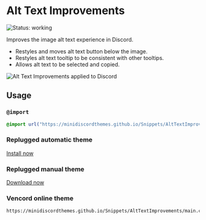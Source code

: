 [preview]: https://minidiscordthemes.github.io/Snippets/AltTextImprovements/preview.avif

# Alt Text Improvements
![Status: working](https://img.shields.io/badge/status-working-green?style=flat-square)

Improves the image alt text experience in Discord.

- Restyles and moves alt text button below the image.
- Restyles alt text tooltip to be consistent with other tooltips.
- Allows alt text to be selected and copied.

![Alt Text Improvements applied to Discord][preview]

## Usage
### `@import`
```css
@import url("https://minidiscordthemes.github.io/Snippets/AltTextImprovements/main.css");
```
### Replugged automatic theme
[Install now](https://replugged.dev/install?identifier=net.saltssaumure.AltTextImprovements)
### Replugged manual theme
[Download now](https://github.com/MiniDiscordThemes/Snippets/releases/latest/download/net.saltssaumure.AltTextImprovements.asar)
### Vencord online theme
```
https://minidiscordthemes.github.io/Snippets/AltTextImprovements/main.css
```